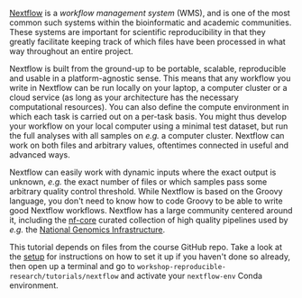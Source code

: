 [Nextflow](https://www.nextflow.io/) is a *workflow management system* (WMS),
and is one of the most common such systems within the bioinformatic and
academic communities. These systems are important for scientific
reproducibility in that they greatly facilitate keeping track of which files
have been processed in what way throughout an entire project.

Nextflow is built from the ground-up to be portable, scalable, reproducible and
usable in a platform-agnostic sense. This means that any workflow you write in
Nextflow can be run locally on your laptop, a computer cluster or a cloud
service (as long as your architecture has the necessary computational
resources). You can also define the compute environment in which each task is
carried out on a per-task basis. You might thus develop your workflow on your
local computer using a minimal test dataset, but run the full analyses with all
samples on *e.g.* a computer cluster. Nextflow can work on both files and
arbitrary values, oftentimes connected in useful and advanced ways.

Nextflow can easily work with dynamic inputs where the exact output is unknown,
*e.g.* the exact number of files or which samples pass some arbitrary quality
control threshold. While Nextflow is based on the Groovy language, you don't
need to know how to code Groovy to be able to write good Nextflow workflows.
Nextflow has a large community centered around it, including the
[nf-core](https://nf-co.re/) curated collection of high quality pipelines used
by *e.g.* the [National Genomics Infrastructure](https://ngisweden.scilifelab.se/).

This tutorial depends on files from the course GitHub repo. Take a look at the
[setup](pre-course-setup) for instructions on how to set it up if you haven't
done so already, then open up a terminal and go to `workshop-reproducible-research/tutorials/nextflow`
and activate your `nextflow-env` Conda environment.
